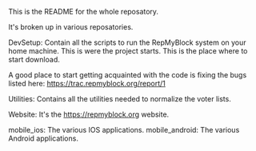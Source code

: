 This is the README for the whole reposatory.

It's broken up in various reposatories.

DevSetup: Contain all the scripts to run the RepMyBlock system on your home machine. This is were the project starts. This is the place where to start download.

A good place to start getting acquainted with the code is fixing the bugs listed here: https://trac.repmyblock.org/report/1

Utilities: Contains all the utilities needed to normalize the voter lists.

Website: It's the https://repmyblock.org website.

mobile_ios: The various IOS applications.
mobile_android: The various Android applications. 
